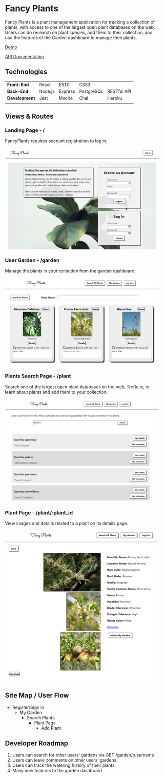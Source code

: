 # Fancy Plants

Fancy Plants is a plant management application for tracking a collection of plants, with access to one of the largest open plant databases on the web. Users can do research on plant species, add them to their collection, and use the features of the Garden dashboard to manage their plants.

[Demo](https://fancy-plants.pmnord.now.sh/)

[API Documentation](https://github.com/pmnord/plant-management-react-capstone-server)

## Technologies

| | | | | |
|-|-|-|-|-|
|**Front-End**|React|ES10|CSS3||
|**Back-End**|Node.js|Express|PostgreSQL|RESTful API|
|**Development**|Jest|Mocha|Chai|Heroku|Zeit|
| | | | | |


## Views & Routes

### Landing Page - /

FancyPlants requires account registration to log in.

![Landing Page](./resources/screenshots/register.png)

### User Garden - /garden

Manage the plants in your collection from the garden dashboard.

![User Garden](./resources/screenshots/garden.png)

### Plants Search Page - /plant

Search one of the largest open plant databases on the web, Trefle.io, to learn about plants and add them to your collection.

![Plant Search Page](./resources/screenshots/plant-search.png)

### Plant Page - /plant/:plant_id

View images and details related to a plant on its details page.

![Plant Page](./resources/screenshots/plant-details.png)

## Site Map / User Flow

- Register/Sign In 
    - My Garden 
        - Search Plants 
            - Plant Page 
                - Add Plant

## Developer Roadmap

1. Users can search for other users' gardens via GET /garden/:username
1. Users can leave comments on other users' gardens
1. Users can track the watering history of their plants
1. Many new features to the garden dashboard
